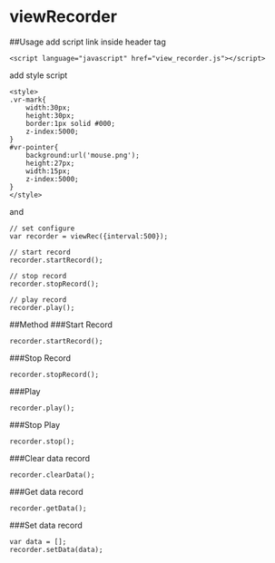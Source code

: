 # viewRecorder

##Usage
add script link inside header tag
```
<script language="javascript" href="view_recorder.js"></script> 
```
add style script
```
<style>
.vr-mark{
	width:30px;
	height:30px;
	border:1px solid #000;
	z-index:5000;
}
#vr-pointer{
	background:url('mouse.png');
	height:27px;
	width:15px;
	z-index:5000;
}
</style>
```
and
```
// set configure
var recorder = viewRec({interval:500});
 
// start record
recorder.startRecord();
 
// stop record
recorder.stopRecord();
 
// play record
recorder.play(); 
```

##Method
###Start Record
```
recorder.startRecord();
```
###Stop Record
```
recorder.stopRecord();
```
###Play
```
recorder.play();
```
###Stop Play
```
recorder.stop();
```
###Clear data record
```
recorder.clearData();
```
###Get data record
```
recorder.getData();
```
###Set data record
```
var data = [];
recorder.setData(data);
```
